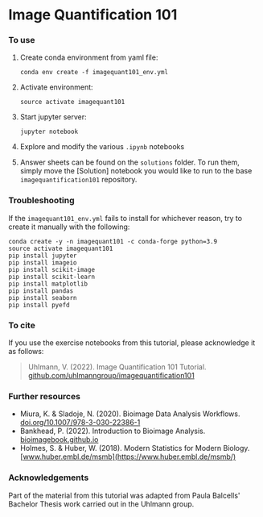 # Image Quantification 101

### To use
1. Create conda environment from yaml file:
    ```
    conda env create -f imagequant101_env.yml
    ```

2. Activate environment:
    ```
    source activate imagequant101
    ```
    
3. Start jupyter server:
    ```
    jupyter notebook
    ```
    
4. Explore and modify the various `.ipynb` notebooks

5. Answer sheets can be found on the `solutions` folder. To run them, simply move the [Solution] notebook you would like to run to the base `imagequantification101` repository.

### Troubleshooting
If the `imagequant101_env.yml` fails to install for whichever reason, try to create it manually with the following:

    conda create -y -n imagequant101 -c conda-forge python=3.9
    source activate imagequant101
    pip install jupyter
    pip install imageio
    pip install scikit-image
    pip install scikit-learn
    pip install matplotlib
    pip install pandas
    pip install seaborn
    pip install pyefd

### To cite
If you use the exercise notebooks from this tutorial, please acknowledge it as follows:
> Uhlmann, V. (2022). Image Quantification 101 Tutorial. [github.com/uhlmanngroup/imagequantification101](https://github.com/uhlmanngroup/imagequantification101)

### Further resources
* Miura, K. & Sladoje, N. (2020). Bioimage Data Analysis Workflows. [doi.org/10.1007/978-3-030-22386-1](https://doi.org/10.1007/978-3-030-22386-1)
* Bankhead, P. (2022). Introduction to Bioimage Analysis. [bioimagebook.github.io](https://bioimagebook.github.io/)
* Holmes, S. & Huber, W. (2018). Modern Statistics for Modern Biology. [www.huber.embl.de/msmb](https://www.huber.embl.de/msmb/)

### Acknowledgements
Part of the material from this tutorial was adapted from Paula Balcells' Bachelor Thesis work carried out in the Uhlmann group. 
